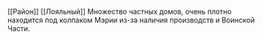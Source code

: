 [[Район]]
[[Лояльный]]
Множество частных домов, очень плотно находится под колпаком Мэрии из-за наличия производств и Воинской Части. 